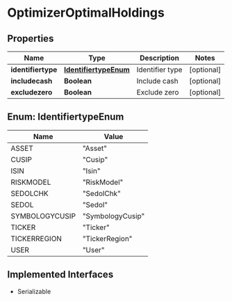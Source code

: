 

# OptimizerOptimalHoldings


## Properties

Name | Type | Description | Notes
------------ | ------------- | ------------- | -------------
**identifiertype** | [**IdentifiertypeEnum**](#IdentifiertypeEnum) | Identifier type |  [optional]
**includecash** | **Boolean** | Include cash |  [optional]
**excludezero** | **Boolean** | Exclude zero |  [optional]



## Enum: IdentifiertypeEnum

Name | Value
---- | -----
ASSET | &quot;Asset&quot;
CUSIP | &quot;Cusip&quot;
ISIN | &quot;Isin&quot;
RISKMODEL | &quot;RiskModel&quot;
SEDOLCHK | &quot;SedolChk&quot;
SEDOL | &quot;Sedol&quot;
SYMBOLOGYCUSIP | &quot;SymbologyCusip&quot;
TICKER | &quot;Ticker&quot;
TICKERREGION | &quot;TickerRegion&quot;
USER | &quot;User&quot;


## Implemented Interfaces

* Serializable


